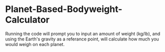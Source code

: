 # Planet-Based-Bodyweight-Calculator
Running the code will prompt you to input an amount of weight (kg/lb), and using the Earth's gravity as a referance point, will calculate how much you would weigh on each planet.
